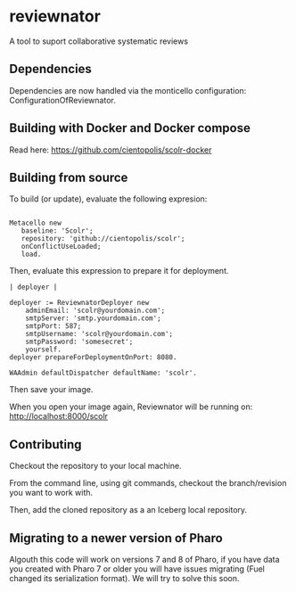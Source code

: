 # reviewnator

A tool to suport collaborative systematic reviews

## Dependencies

Dependencies are now handled via the monticello configuration: ConfigurationOfReviewnator. 


## Building with Docker and Docker compose

Read here: https://github.com/cientopolis/scolr-docker

## Building from source


To build (or update), evaluate the following expresion:

```Smalltalk

Metacello new
   baseline: 'Scolr';
   repository: 'github://cientopolis/scolr';
   onConflictUseLoaded;
   load.
```

Then, evaluate this expression to prepare it for deployment.

```Smalltalk
| deployer |

deployer := ReviewnatorDeployer new
	adminEmail: 'scolr@yourdomain.com';
	smtpServer: 'smtp.yourdomain.com';
	smtpPort: 587;
	smtpUsername: 'scolr@yourdomain.com';
	smtpPassword: 'somesecret';
	yourself.
deployer prepareForDeploymentOnPort: 8080.

WAAdmin defaultDispatcher defaultName: 'scolr'.

```

Then save your image.

When you open your image again, Reviewnator will be running on:
 <http://localhost:8000/scolr>

## Contributing

Checkout the repository to your local machine.

From the command line, using git commands, checkout the branch/revision you want to work with.

Then, add the cloned repository as a an Iceberg local repository.

## Migrating to a newer version of Pharo

Algouth this code will work on versions 7 and 8 of Pharo, if you have data you created with Pharo 7 or older you will have issues migrating (Fuel changed its serialization format). We will try to solve this soon. 
